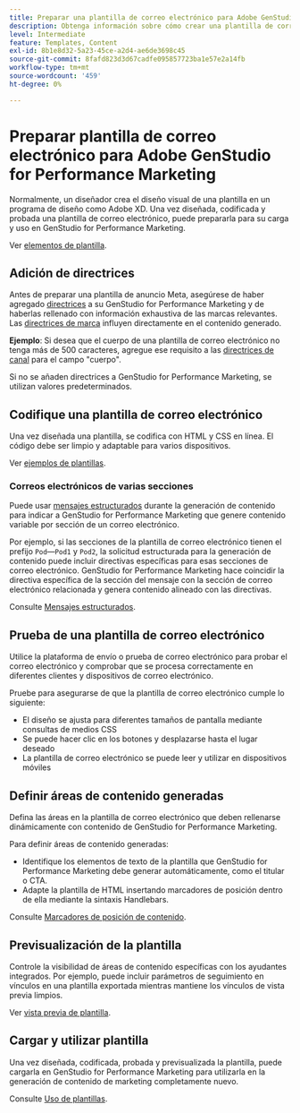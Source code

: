 ```yaml
---
title: Preparar una plantilla de correo electrónico para Adobe GenStudio for Performance Marketing
description: Obtenga información sobre cómo crear una plantilla de correo electrónico personalizada para Adobe GenStudio for Performance Marketing.
level: Intermediate
feature: Templates, Content
exl-id: 8b1e8d32-5a23-45ce-a2d4-ae6de3698c45
source-git-commit: 8fafd823d3d67cadfe095857723ba1e57e2a14fb
workflow-type: tm+mt
source-wordcount: '459'
ht-degree: 0%

---
```


# Preparar plantilla de correo electrónico para Adobe GenStudio for Performance Marketing

Normalmente, un diseñador crea el diseño visual de una plantilla en un programa de diseño como Adobe XD. Una vez diseñada, codificada y probada una plantilla de correo electrónico, puede prepararla para su carga y uso en GenStudio for Performance Marketing.

Ver [elementos de plantilla](use-templates.md#template-elements).

## Adición de directrices

Antes de preparar una plantilla de anuncio Meta, asegúrese de haber agregado [directrices](/help/user-guide/guidelines/overview.md) a su GenStudio for Performance Marketing y de haberlas rellenado con información exhaustiva de las marcas relevantes. Las [directrices de marca](/help/user-guide/guidelines/brands.md) influyen directamente en el contenido generado.

**Ejemplo**: Si desea que el cuerpo de una plantilla de correo electrónico no tenga más de 500 caracteres, agregue ese requisito a las [directrices de canal](/help/user-guide/guidelines/brands.md#channel-guidelines) para el campo &quot;cuerpo&quot;.

Si no se añaden directrices a GenStudio for Performance Marketing, se utilizan valores predeterminados.

## Codifique una plantilla de correo electrónico

Una vez diseñada una plantilla, se codifica con HTML y CSS en línea. El código debe ser limpio y adaptable para varios dispositivos.

Ver [ejemplos de plantillas](/help/user-guide/content/customize-template.md#template-examples).

### Correos electrónicos de varias secciones

Puede usar [mensajes estructurados](/help/user-guide/effective-prompts.md#structured-prompts) durante la generación de contenido para indicar a GenStudio for Performance Marketing que genere contenido variable por sección de un correo electrónico.

Por ejemplo, si las secciones de la plantilla de correo electrónico tienen el prefijo `Pod`—`Pod1` y `Pod2`, la solicitud estructurada para la generación de contenido puede incluir directivas específicas para esas secciones de correo electrónico. GenStudio for Performance Marketing hace coincidir la directiva específica de la sección del mensaje con la sección de correo electrónico relacionada y genera contenido alineado con las directivas.

Consulte [Mensajes estructurados](/help/user-guide/effective-prompts.md#structured-prompts).

## Prueba de una plantilla de correo electrónico

Utilice la plataforma de envío o prueba de correo electrónico para probar el correo electrónico y comprobar que se procesa correctamente en diferentes clientes y dispositivos de correo electrónico.

Pruebe para asegurarse de que la plantilla de correo electrónico cumple lo siguiente:

* El diseño se ajusta para diferentes tamaños de pantalla mediante consultas de medios CSS
* Se puede hacer clic en los botones y desplazarse hasta el lugar deseado
* La plantilla de correo electrónico se puede leer y utilizar en dispositivos móviles

## Definir áreas de contenido generadas

Defina las áreas en la plantilla de correo electrónico que deben rellenarse dinámicamente con contenido de GenStudio for Performance Marketing.

Para definir áreas de contenido generadas:

* Identifique los elementos de texto de la plantilla que GenStudio for Performance Marketing debe generar automáticamente, como el titular o CTA.
* Adapte la plantilla de HTML insertando marcadores de posición dentro de ella mediante la sintaxis Handlebars.

Consulte [Marcadores de posición de contenido](/help/user-guide/content/customize-template.md#content-placeholders).

## Previsualización de la plantilla

Controle la visibilidad de áreas de contenido específicas con los ayudantes integrados. Por ejemplo, puede incluir parámetros de seguimiento en vínculos en una plantilla exportada mientras mantiene los vínculos de vista previa limpios.

Ver [vista previa de plantilla](/help/user-guide/content/customize-template.md#template-preview).

## Cargar y utilizar plantilla

Una vez diseñada, codificada, probada y previsualizada la plantilla, puede cargarla en GenStudio for Performance Marketing para utilizarla en la generación de contenido de marketing completamente nuevo.

Consulte [Uso de plantillas](use-templates.md).
